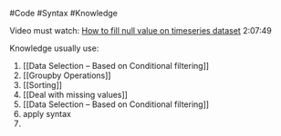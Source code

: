 #Code #Syntax #Knowledge

Video must watch:
[How to fill null value on timeseries dataset](https://www.youtube.com/watch?v=yNQeH7bp8JM) 2:07:49

Knowledge usually use:
1. [[Data Selection – Based on Conditional filtering]]
2. [[Groupby Operations]]
3. [[Sorting]]
4. [[Deal with missing values]]
5. [[Data Selection – Based on Conditional filtering]]
6. apply syntax 
7. 
